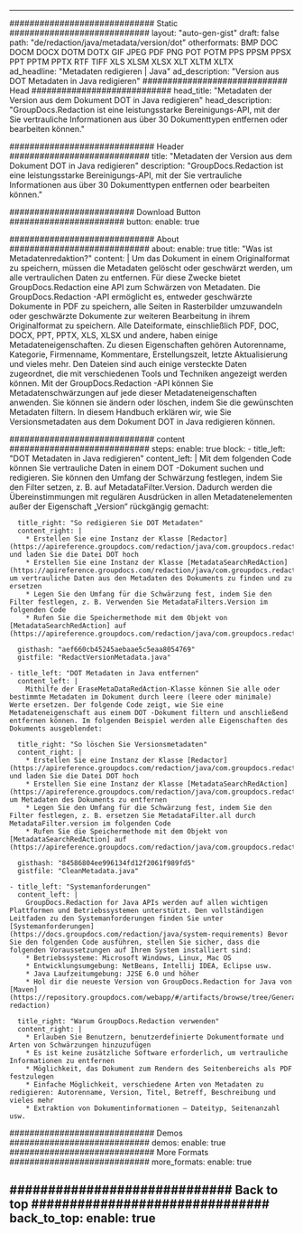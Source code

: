 
---
############################# Static ############################
layout: "auto-gen-gist" 
draft: false
path: "de/redaction/java/metadata/version/dot"
otherformats: BMP DOC DOCM DOCX DOTM DOTX GIF JPEG PDF PNG POT POTM PPS PPSM PPSX PPT PPTM PPTX RTF TIFF XLS XLSM XLSX XLT XLTM XLTX  
ad_headline: "Metadaten redigieren | Java"
ad_description: "Version aus DOT Metadaten in Java redigieren"
############################# Head ############################
head_title: "Metadaten der Version aus dem Dokument DOT in Java redigieren"
head_description: "GroupDocs.Redaction ist eine leistungsstarke Bereinigungs-API, mit der Sie vertrauliche Informationen aus über 30 Dokumenttypen entfernen oder bearbeiten können."

############################# Header ############################
title: "Metadaten der Version aus dem Dokument DOT in Java redigieren"
description: "GroupDocs.Redaction ist eine leistungsstarke Bereinigungs-API, mit der Sie vertrauliche Informationen aus über 30 Dokumenttypen entfernen oder bearbeiten können."

######################### Download Button #######################
button:
    enable: true

############################# About ############################
about:
    enable: true
    title: "Was ist Metadatenredaktion?"
    content: |
        Um das Dokument in einem Originalformat zu speichern, müssen die Metadaten gelöscht oder geschwärzt werden, um alle vertraulichen Daten zu entfernen. Für diese Zwecke bietet GroupDocs.Redaction eine API zum Schwärzen von Metadaten. Die GroupDocs.Redaction -API ermöglicht es, entweder geschwärzte Dokumente in PDF zu speichern, alle Seiten in Rasterbilder umzuwandeln oder geschwärzte Dokumente zur weiteren Bearbeitung in ihrem Originalformat zu speichern. Alle Dateiformate, einschließlich PDF, DOC, DOCX, PPT, PPTX, XLS, XLSX und andere, haben einige Metadateneigenschaften. Zu diesen Eigenschaften gehören Autorenname, Kategorie, Firmenname, Kommentare, Erstellungszeit, letzte Aktualisierung und vieles mehr. Den Dateien sind auch einige versteckte Daten zugeordnet, die mit verschiedenen Tools und Techniken angezeigt werden können. Mit der GroupDocs.Redaction -API können Sie Metadatenschwärzungen auf jede dieser Metadateneigenschaften anwenden. Sie können sie ändern oder löschen, indem Sie die gewünschten Metadaten filtern. In diesem Handbuch erklären wir, wie Sie Versionsmetadaten aus dem Dokument DOT in Java redigieren können.

############################# content ############################
steps:
    enable: true
    block:
    - title_left: "DOT Metadaten in Java redigieren"
      content_left: |
        Mit dem folgenden Code können Sie vertrauliche Daten in einem DOT -Dokument suchen und redigieren. Sie können den Umfang der Schwärzung festlegen, indem Sie den Filter setzen, z. B. auf MetadataFilter.Version. Dadurch werden die Übereinstimmungen mit regulären Ausdrücken in allen Metadatenelementen außer der Eigenschaft „Version“ rückgängig gemacht: 

      title_right: "So redigieren Sie DOT Metadaten"
      content_right: |
        * Erstellen Sie eine Instanz der Klasse [Redactor](https://apireference.groupdocs.com/redaction/java/com.groupdocs.redaction/Redactor) und laden Sie die Datei DOT hoch
        * Erstellen Sie eine Instanz der Klasse [MetadataSearchRedAction](https://apireference.groupdocs.com/redaction/java/com.groupdocs.redaction.redactions/MetadataSearchRedaction), um vertrauliche Daten aus den Metadaten des Dokuments zu finden und zu ersetzen
        * Legen Sie den Umfang für die Schwärzung fest, indem Sie den Filter festlegen, z. B. Verwenden Sie MetadataFilters.Version im folgenden Code
        * Rufen Sie die Speichermethode mit dem Objekt von [MetadataSearchRedAction] auf (https://apireference.groupdocs.com/redaction/java/com.groupdocs.redaction.redactions/MetadataSearchRedaction) 

      gisthash: "aef660cb45245aebaae5c5eaa8054769"
      gistfile: "RedactVersionMetadata.java"
      
    - title_left: "DOT Metadaten in Java entfernen"
      content_left: |
        Mithilfe der EraseMetaDataRedAction-Klasse können Sie alle oder bestimmte Metadaten im Dokument durch leere (leere oder minimale) Werte ersetzen. Der folgende Code zeigt, wie Sie eine Metadateneigenschaft aus einem DOT -Dokument filtern und anschließend entfernen können. Im folgenden Beispiel werden alle Eigenschaften des Dokuments ausgeblendet: 
        
      title_right: "So löschen Sie Versionsmetadaten"
      content_right: |
        * Erstellen Sie eine Instanz der Klasse [Redactor](https://apireference.groupdocs.com/redaction/java/com.groupdocs.redaction/Redactor) und laden Sie die Datei DOT hoch
        * Erstellen Sie eine Instanz der Klasse [MetadataSearchRedAction](https://apireference.groupdocs.com/redaction/java/com.groupdocs.redaction.redactions/MetadataSearchRedaction), um Metadaten des Dokuments zu entfernen
        * Legen Sie den Umfang für die Schwärzung fest, indem Sie den Filter festlegen, z. B. ersetzen Sie MetadataFilter.all durch MetadataFilter.version im folgenden Code
        * Rufen Sie die Speichermethode mit dem Objekt von [MetadataSearchRedAction] auf (https://apireference.groupdocs.com/redaction/java/com.groupdocs.redaction.redactions/MetadataSearchRedaction) 
        
      gisthash: "84586804ee996134fd12f2061f989fd5"
      gistfile: "CleanMetadata.java"

    - title_left: "Systemanforderungen"
      content_left: |
        GroupDocs.Redaction for Java APIs werden auf allen wichtigen Plattformen und Betriebssystemen unterstützt. Den vollständigen Leitfaden zu den Systemanforderungen finden Sie unter [Systemanforderungen](https://docs.groupdocs.com/redaction/java/system-requirements) Bevor Sie den folgenden Code ausführen, stellen Sie sicher, dass die folgenden Voraussetzungen auf Ihrem System installiert sind:
        * Betriebssysteme: Microsoft Windows, Linux, Mac OS
        * Entwicklungsumgebung: NetBeans, Intellij IDEA, Eclipse usw.
        * Java Laufzeitumgebung: J2SE 6.0 und höher
        * Hol dir die neueste Version von GroupDocs.Redaction for Java von [Maven](https://repository.groupdocs.com/webapp/#/artifacts/browse/tree/General/repo/com/groupdocs/groupdocs-redaction)
        
      title_right: "Warum GroupDocs.Redaction verwenden"
      content_right: |
        * Erlauben Sie Benutzern, benutzerdefinierte Dokumentformate und Arten von Schwärzungen hinzuzufügen
        * Es ist keine zusätzliche Software erforderlich, um vertrauliche Informationen zu entfernen
        * Möglichkeit, das Dokument zum Rendern des Seitenbereichs als PDF festzulegen
        * Einfache Möglichkeit, verschiedene Arten von Metadaten zu redigieren: Autorenname, Version, Titel, Betreff, Beschreibung und vieles mehr
        * Extraktion von Dokumentinformationen — Dateityp, Seitenanzahl usw.
        

############################# Demos ############################
demos:
    enable: true
############################# More Formats ############################
more_formats:
    enable: true

############################# Back to top ###############################
back_to_top:
    enable: true
---